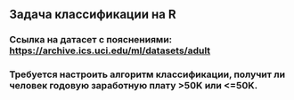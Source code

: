 ## Задача классификации на R
### Ссылка на датасет c пояснениями: https://archive.ics.uci.edu/ml/datasets/adult
### Требуется настроить алгоритм классификации, получит ли человек годовую заработную плату >50K или <=50K. 
